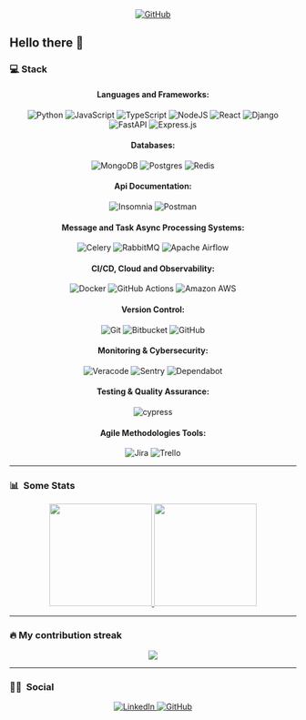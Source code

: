 <div align="center">
  <a href="https://github.com/evandroduarte">
    <img alt="GitHub" src="https://visitor-badge.laobi.icu/badge?page_id=evandroduarte"/>
  </a>
</div>


## Hello there :wave:

### :computer: Stack

<div align="center">
  <h4>Languages and Frameworks:</h4>

  ![Python](https://img.shields.io/badge/python-3670A0?style=for-the-badge&logo=python&logoColor=ffdd54) 
  ![JavaScript](https://img.shields.io/badge/javascript-%23323330.svg?style=for-the-badge&logo=javascript&logoColor=%23F7DF1E)
  ![TypeScript](https://img.shields.io/badge/TypeScript-007ACC?style=for-the-badge&logo=typescript&logoColor=white)
  ![NodeJS](https://img.shields.io/badge/node.js-6DA55F?style=for-the-badge&logo=node.js&logoColor=white)
  ![React](https://img.shields.io/badge/React-61DAFB?style=for-the-badge&logo=react&logoColor=white)
  ![Django](https://img.shields.io/badge/django-%23092E20.svg?style=for-the-badge&logo=django&logoColor=white)
  ![FastAPI](https://img.shields.io/badge/FastAPI-005571?style=for-the-badge&logo=fastapi)
  ![Express.js](https://img.shields.io/badge/express.js-%23404d59.svg?style=for-the-badge&logo=express&logoColor=%2361DAFB)
</div>

<div align="center">
  <h4>Databases:</h4>

  ![MongoDB](https://img.shields.io/badge/MongoDB-%234ea94b.svg?style=for-the-badge&logo=mongodb&logoColor=white)
  ![Postgres](https://img.shields.io/badge/postgres-%23316192.svg?style=for-the-badge&logo=postgresql&logoColor=white)
  ![Redis](https://img.shields.io/badge/redis-%23DD0031.svg?style=for-the-badge&logo=redis&logoColor=white)
</div>

<div align="center">
  <h4>Api Documentation:</h4>

  ![Insomnia](https://img.shields.io/badge/Insomnia-black?style=for-the-badge&logo=insomnia&logoColor=5849BE)
  ![Postman](https://img.shields.io/badge/Postman-FF6C37?style=for-the-badge&logo=postman&logoColor=white)
</div>

<div align="center">
  <h4>Message and Task Async Processing Systems:</h4>

  ![Celery](https://img.shields.io/badge/celery-%23a9cc54.svg?style=for-the-badge&logo=celery&logoColor=ddf4a4)
  ![RabbitMQ](https://img.shields.io/badge/Rabbitmq-FF6600?style=for-the-badge&logo=rabbitmq&logoColor=white)
  ![Apache Airflow](https://img.shields.io/badge/Apache%20Airflow-017CEE?style=for-the-badge&logo=Apache%20Airflow&logoColor=white)
</div>

<div align="center">
  <h4>CI/CD, Cloud and Observability:</h4>

  ![Docker](https://img.shields.io/badge/Docker-2CA5E0?style=for-the-badge&logo=docker&logoColor=white)
  ![GitHub Actions](https://img.shields.io/badge/GitHub_Actions-2088FF?style=for-the-badge&logo=github-actions&logoColor=white)
  ![Amazon AWS](https://img.shields.io/badge/Amazon_AWS-232F3E?style=for-the-badge&logo=amazon-aws&logoColor=white)
</div>

<div align="center">
  <h4>Version Control:</h4>

  ![Git](https://img.shields.io/badge/git-%23F05033.svg?style=for-the-badge&logo=git&logoColor=white)
  ![Bitbucket](https://img.shields.io/badge/bitbucket-%230047B3.svg?style=for-the-badge&logo=bitbucket&logoColor=white)
  ![GitHub](https://img.shields.io/badge/github-%23121011.svg?style=for-the-badge&logo=github&logoColor=white)
</div>

<div align="center">
  <h4>Monitoring & Cybersecurity:</h4>

  ![Veracode](https://img.shields.io/badge/Veracode-4B8BBE?style=for-the-badge&logo=veracode&logoColor=white)
  ![Sentry](https://img.shields.io/badge/Sentry-362D59?style=for-the-badge&logo=sentry&logoColor=white)
  ![Dependabot](https://img.shields.io/badge/dependabot-025E8C?style=for-the-badge&logo=dependabot&logoColor=white)
</div>

<div align="center">
  <h4>Testing & Quality Assurance:</h4>

  ![cypress](https://img.shields.io/badge/-cypress-%23E5E5E5?style=for-the-badge&logo=cypress&logoColor=058a5e)
</div>

<div align="center">
  <h4>Agile Methodologies Tools:</h4>

  ![Jira](https://img.shields.io/badge/jira-%230A0FFF.svg?style=for-the-badge&logo=jira&logoColor=white)
  ![Trello](https://img.shields.io/badge/Trello-%23026AA7.svg?style=for-the-badge&logo=Trello&logoColor=white)
</div>

---

### :bar_chart: &nbsp;Some Stats</h2>

<p align="center">
  <a href="https://github.com/evandroduarte">
    <img height="180em" src="https://github-readme-stats-eight-theta.vercel.app/api?username=evandroduarte&hide_border=true&show_icons=true&theme=dracula&include_all_commits=true&count_private=true"/>
    <img height="180em" src="https://github-readme-stats-eight-theta.vercel.app/api/top-langs/?username=evandroduarte&hide_border=true&layout=compact&langs_count=8&theme=dracula"/>
  </a>
</p>

---

### 🔥 My contribution streak

<p align="center"><a href="https://github-readme-streak-stats.herokuapp.com/?user=evandroduarte&theme=monokai-metallian&hide_border=true"><img src="https://github-readme-streak-stats.herokuapp.com/?user=evandroduarte&theme=monokai-metallian&hide_border=true"/></a></p>

---

### :raising_hand_man: &nbsp;Social

<p align="center">
  <a href="https://www.linkedin.com/in/evandro-dc-filho" target="_blank">
    <img alt="LinkedIn" src="https://img.shields.io/badge/linkedin-%230077B5.svg?style=for-the-badge&logo=linkedin&logoColor=white"/>
  </a>
  <a href="https://github.com/evandroduarte" target="_blank">
    <img alt="GitHub" src="https://img.shields.io/badge/github-%23121011.svg?style=for-the-badge&logo=github&logoColor=white"/>
  </a>
</p>
